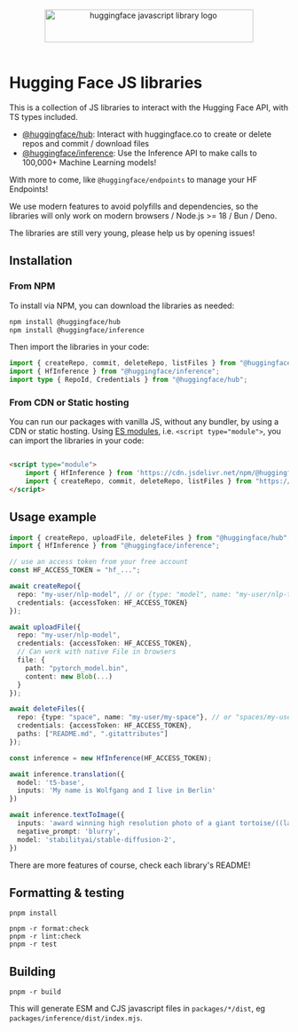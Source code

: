 <p align="center">
  <br/>
  <picture> 
    <source media="(prefers-color-scheme: dark)" srcset="https://huggingface.co/datasets/huggingface/documentation-images/raw/main/huggingfacejs-dark.svg">
    <source media="(prefers-color-scheme: light)" srcset="https://huggingface.co/datasets/huggingface/documentation-images/raw/main/huggingfacejs-light.svg">
    <img alt="huggingface javascript library logo" src="https://huggingface.co/datasets/huggingface/documentation-images/raw/main/huggingfacejs-light.svg" width="376" height="59" style="max-width: 100%;">
  </picture>
  <br/>
  <br/>
</p>

# Hugging Face JS libraries

This is a collection of JS libraries to interact with the Hugging Face API, with TS types included.

- [@huggingface/hub](hub/README): Interact with huggingface.co to create or delete repos and commit / download files
- [@huggingface/inference](inference/README): Use the Inference API to make calls to 100,000+ Machine Learning models!

With more to come, like `@huggingface/endpoints` to manage your HF Endpoints!

We use modern features to avoid polyfills and dependencies, so the libraries will only work on modern browsers / Node.js >= 18 / Bun / Deno. 

The libraries are still very young, please help us by opening issues!

## Installation

### From NPM

To install via NPM, you can download the libraries as needed:

```bash
npm install @huggingface/hub
npm install @huggingface/inference
```

Then import the libraries in your code:

```ts
import { createRepo, commit, deleteRepo, listFiles } from "@huggingface/hub";
import { HfInference } from "@huggingface/inference";
import type { RepoId, Credentials } from "@huggingface/hub";
```

### From CDN or Static hosting

You can run our packages with vanilla JS, without any bundler, by using a CDN or static hosting. Using [ES modules](https://hacks.mozilla.org/2018/03/es-modules-a-cartoon-deep-dive/), i.e. `<script type="module">`, you can import the libraries in your code:

```html

<script type="module">
    import { HfInference } from 'https://cdn.jsdelivr.net/npm/@huggingface/inference@1.6.3/+esm';
    import { createRepo, commit, deleteRepo, listFiles } from "https://cdn.jsdelivr.net/npm/@huggingface/hub@0.5.0/+esm";
</script>
```

## Usage example

```ts
import { createRepo, uploadFile, deleteFiles } from "@huggingface/hub";
import { HfInference } from "@huggingface/inference";

// use an access token from your free account
const HF_ACCESS_TOKEN = "hf_...";

await createRepo({
  repo: "my-user/nlp-model", // or {type: "model", name: "my-user/nlp-test"},
  credentials: {accessToken: HF_ACCESS_TOKEN}
});

await uploadFile({
  repo: "my-user/nlp-model",
  credentials: {accessToken: HF_ACCESS_TOKEN},
  // Can work with native File in browsers
  file: {
    path: "pytorch_model.bin",
    content: new Blob(...) 
  }
});

await deleteFiles({
  repo: {type: "space", name: "my-user/my-space"}, // or "spaces/my-user/my-space"
  credentials: {accessToken: HF_ACCESS_TOKEN},
  paths: ["README.md", ".gitattributes"]
});

const inference = new HfInference(HF_ACCESS_TOKEN);

await inference.translation({
  model: 't5-base',
  inputs: 'My name is Wolfgang and I live in Berlin'
})

await inference.textToImage({
  inputs: 'award winning high resolution photo of a giant tortoise/((ladybird)) hybrid, [trending on artstation]',
  negative_prompt: 'blurry',
  model: 'stabilityai/stable-diffusion-2',
})
```

There are more features of course, check each library's README!

## Formatting & testing

```console
pnpm install

pnpm -r format:check
pnpm -r lint:check
pnpm -r test
```

## Building

```
pnpm -r build
```

This will generate ESM and CJS javascript files in `packages/*/dist`, eg `packages/inference/dist/index.mjs`.
